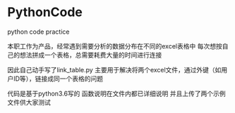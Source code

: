 # PythonCode
python code practice

本职工作为产品，经常遇到需要分析的数据分布在不同的excel表格中
每次想按自己的想法拼成一个表格，总需要耗费大量的时间进行连接

因此自己动手写了link_table.py
主要用于解决将两个excel文件，通过外键（如用户ID等），链接成同一个表格的问题

代码是基于python3.6写的
函数说明在文件内都已详细说明
并且上传了两个示例文件供大家测试
